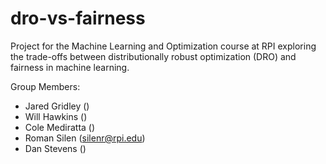 # dro-vs-fairness
Project for the Machine Learning and Optimization course at RPI exploring the trade-offs between distributionally robust optimization (DRO) and fairness in machine learning.

Group Members:
- Jared Gridley ()
- Will Hawkins ()
- Cole Mediratta ()
- Roman Silen (silenr@rpi.edu)
- Dan Stevens ()
